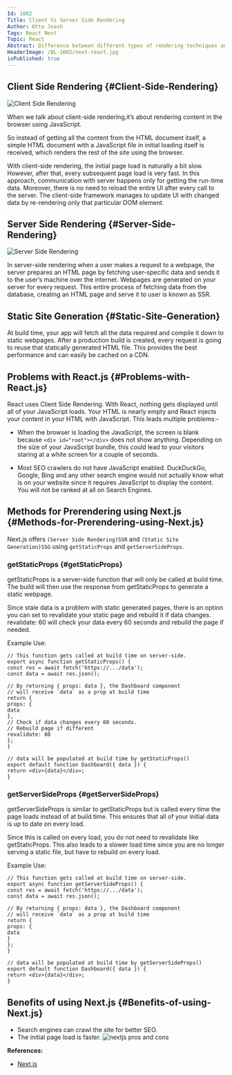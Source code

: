 ```yaml
---
Id: 1002
Title: Client Vs Server Side Rendering
Author: Otto Joash
Tags: React Next
Topic: React
Abstract: Difference between different types of rendering techniques and advantage of Next.js over React.js.
HeaderImage: /BL-1002/next-react.jpg
isPublished: true
---
```


## Client Side Rendering {#Client-Side-Rendering}

![Client Side Rendering](/BL-1002/csr.png)

When we talk about client-side rendering,it’s about rendering content in the browser using JavaScript.

So instead of getting all the content from the HTML document itself, a simple HTML document with a JavaScript file in initial loading itself is received, which renders the rest of the site using the browser.

With client-side rendering, the initial page load is naturally a bit slow. However, after that, every subsequent page load is very fast. In this approach, communication with server happens only for getting the run-time data. Moreover, there is no need to reload the entire UI after every call to the server. The client-side framework manages to update UI with changed data by re-rendering only that particular DOM element.

## Server Side Rendering {#Server-Side-Rendering}

![Server Side Rendering](/BL-1002/ssr.png)

In server-side rendering when a user makes a request to a webpage, the server prepares an HTML page by fetching user-specific data and sends it to the user’s machine over the internet. Webpages are generated on your server for every request. This entire process of fetching data from the database, creating an HTML page and serve it to user is known as SSR.

## Static Site Generation {#Static-Site-Generation}

At build time, your app will fetch all the data required and compile it down to static webpages. After a production build is created, every request is going to reuse that statically generated HTML file. This provides the best performance and can easily be cached on a CDN.

## Problems with React.js {#Problems-with-React.js}

React uses Client Side Rendering. With React, nothing gets displayed until all of your JavaScript loads. Your HTML is nearly empty and React injects your content in your HTML with JavaScript.
This leads multiple problems:-

- When the browser is loading the JavaScript, the screen is blank because `<div id="root"></div>` does not show anything. Depending on the size of your JavaScript bundle, this could lead to your visitors staring at a white screen for a couple of seconds.

- Most SEO crawlers do not have JavaScript enabled. DuckDuckGo, Google, Bing and any other search engine would not actually know what is on your website since it requires JavaScript to display the content. You will not be ranked at all on Search Engines.

## Methods for Prerendering using Next.js {#Methods-for-Prerendering-using-Next.js}

Next.js offers `(Server Side Rendering)SSR` and `(Static Site Generation)SSG` using `getStaticProps` and `getServerSideProps`.

### getStaticProps {#getStaticProps}

getStaticProps is a server-side function that will only be called at build time. The build will then use the response from getStaticProps to generate a static webpage.

Since stale data is a problem with static generated pages, there is an option you can set to revalidate your static page and rebuild it if data changes. revalidate: 60 will check your data every 60 seconds and rebuild the page if needed.

Example Use:

```
// This function gets called at build time on server-side.
export async function getStaticProps() {
const res = await fetch('https://.../data');
const data = await res.json();

// By returning { props: data }, the Dashboard component
// will receive `data` as a prop at build time
return {
props: {
data
},
// Check if data changes every 60 seconds.
// Rebuild page if different
revalidate: 60
};
}

// data will be populated at build time by getStaticProps()
export default function Dashboard({ data }) {
return <div>{data}</div>;
}
```

### getServerSideProps {#getServerSideProps}

getServerSideProps is similar to getStaticProps but is called every time the page loads instead of at build time. This ensures that all of your initial data is up to date on every load.

Since this is called on every load, you do not need to revalidate like getStaticProps. This also leads to a slower load time since you are no longer serving a static file, but have to rebuild on every load.

Example Use:

```
// This function gets called at build time on server-side.
export async function getServerSideProps() {
const res = await fetch('https://.../data');
const data = await res.json();

// By returning { props: data }, the Dashboard component
// will receive `data` as a prop at build time
return {
props: {
data
}
};
}

// data will be populated at build time by getServerSideProps()
export default function Dashboard({ data }) {
return <div>{data}</div>;
}
```

## Benefits of using Next.js {#Benefits-of-using-Next.js}

- Search engines can crawl the site for better SEO.
- The initial page load is faster.
  ![nextjs pros and cons](/BL-1002/nextjs-pros-and-cons.png)

**References:**

- <a href="https://nextjs.org/docs/getting-started" target="_blank">Next.js</a>
